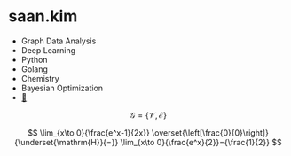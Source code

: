 # saan.kim

<script
src="https://polyfill.io/v3/polyfill.min.js?features=es6">
</script>
<script
id="MathJax-script" async src="https://cdn.jsdelivr.net/npm/mathjax@3/es5/tex-mml-chtml.js">
</script>

- Graph Data Analysis
- Deep Learning
- Python
- Golang
- Chemistry
- Bayesian Optimization
- [🪸](https://github.com/saankim/saankim/wiki)

$$\mathcal{G} = \{\mathcal{V}, \mathcal{E}\}$$

$$
\lim_{x\to 0}{\frac{e^x-1}{2x}}
\overset{\left[\frac{0}{0}\right]}{\underset{\mathrm{H}}{=}}
\lim_{x\to 0}{\frac{e^x}{2}}={\frac{1}{2}}
$$

